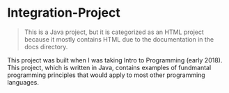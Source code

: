 # Integration-Project
>This is a Java project, but it is categorized as an HTML project because it mostly contains HTML due to the documentation in the docs directory.

This project was built when I was taking Intro to Programming (early 2018). This project, which is written in Java, contains examples of fundmantal programming principles that would apply to most other programming languages.
